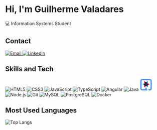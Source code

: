 # Hi, I'm Guilherme Valadares

💻 Information Systems Student

## Contact
<p align="left">
  <a href="mailto:guilhermevaladares007@gmail.com" target="_blank">
    <img src="https://cdn-icons-png.flaticon.com/512/561/561127.png" height="40" alt="Email" />
  </a>
  <a href="https://linkedin.com/in/guilhermevaladaresjalles/" target="_blank">
    <img src="https://cdn.jsdelivr.net/gh/devicons/devicon/icons/linkedin/linkedin-original.svg" height="40" alt="LinkedIn" />
  </a>
</p>


## Skills and Tech
<p align="left">
  <img src="https://cdn.jsdelivr.net/gh/devicons/devicon/icons/html5/html5-original.svg" height="40" alt="HTML5" />
  <img src="https://cdn.jsdelivr.net/gh/devicons/devicon/icons/css3/css3-original.svg" height="40" alt="CSS3" />
  <img src="https://cdn.jsdelivr.net/gh/devicons/devicon/icons/javascript/javascript-original.svg" height="40" alt="JavaScript" />
  <img src="https://cdn.jsdelivr.net/gh/devicons/devicon/icons/typescript/typescript-original.svg" height="40" alt="TypeScript" />
  <img src="https://cdn.jsdelivr.net/gh/devicons/devicon/icons/angular/angular-original.svg" height="40" alt="Angular" />
  <img src="https://cdn.jsdelivr.net/gh/devicons/devicon/icons/java/java-original.svg" height="40" alt="Java" />
  <img src="https://raw.githubusercontent.com/devicons/devicon/master/icons/quarkus/quarkus-original.svg" height="40" alt="Quarkus" />
  <img src="https://cdn.jsdelivr.net/gh/devicons/devicon/icons/nodejs/nodejs-original.svg" height="40" alt="Node.js" />
  <img src="https://cdn.jsdelivr.net/gh/devicons/devicon/icons/git/git-original.svg" height="40" alt="Git" />
  <img src="https://cdn.jsdelivr.net/gh/devicons/devicon/icons/mysql/mysql-original.svg" height="40" alt="MySQL" />
  <img src="https://cdn.jsdelivr.net/gh/devicons/devicon/icons/postgresql/postgresql-original.svg" height="40" alt="PostgreSQL" />
  <img src="https://cdn.jsdelivr.net/gh/devicons/devicon/icons/docker/docker-original.svg" height="40" alt="Docker" />
</p>

## Most Used Languages
![Top Langs](https://github-readme-stats.vercel.app/api/top-langs/?username=guilherme2k24&count_private=true&layout=compact&theme=radical&hide_border=true)

